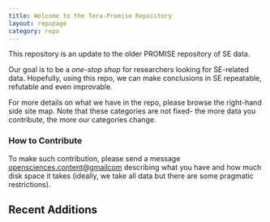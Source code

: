 ```yaml
---
title: Welcome to the Tera-Promise Repoistory
layout: repopage
category: repo
---
```


This repository is an update to the older PROMISE repository of SE data.

Our goal is to be a _one-stop shop_ for researchers looking for SE-related data. Hopefully, using this repo, we can make 
conclusions in SE repeatable, refutable and even improvable.


For more details on what we have in the repo, please browse the right-hand side site map. Note that these categories are not
fixed- the more data you contribute, the more our categories change.

### How to Contribute 

To make such  contribution, please send a message
[opensciences.content@gmailcom](emailto:opensciences.content@gmail.com) 
describing what you have and how much disk space it takes (ideally, we  take all data but there are some pragmatic restrictions).

## Recent Additions

